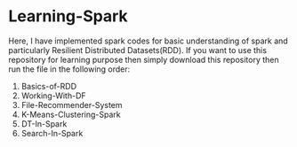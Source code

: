 # Learning-Spark
Here, I have implemented spark codes for basic understanding of spark and particularly Resilient Distributed Datasets(RDD).
If you want to use this repository for learning purpose then simply download this repository then run the file in the following order:
1. Basics-of-RDD
2. Working-With-DF
3. File-Recommender-System
4. K-Means-Clustering-Spark
5. DT-In-Spark
6. Search-In-Spark
